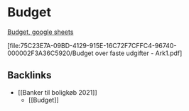 # Budget
[Budget, google sheets](https://docs.google.com/spreadsheets/d/1LQvlYTxOV1CEBxNyTDqKcfol2H8vXzCIAnv_IMbfSRo/edit?usp=sharing)


[file:75C23E7A-09BD-4129-915E-16C72F7CFFC4-96740-000002F3A36C5920/Budget over faste udgifter - Ark1.pdf]

## Backlinks
* [[Banker til boligkøb 2021]]
	* [[Budget]]

<!-- {BearID:1D6CEFF8-C981-4FA2-B55F-7D6A05EE7CAC-96740-000002F26B5C7C14} -->
